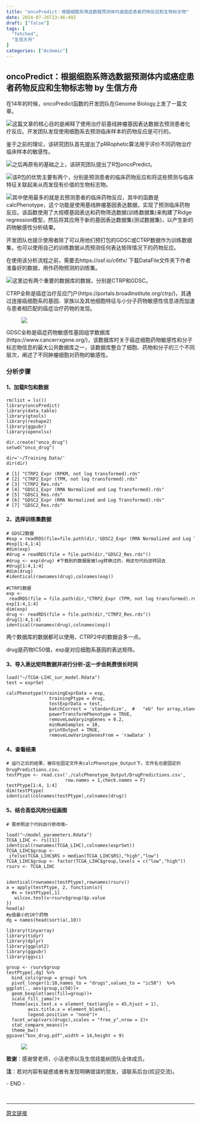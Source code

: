 ```yaml
---
title: "oncoPredict：根据细胞系筛选数据预测体内或癌症患者药物反应和生物标志物"
date: 2024-07-26T23:46:49Z
draft: ["false"]
tags: [
  "fetched",
  "生信方舟"
]
categories: ["Acdemic"]
---
```

oncoPredict：根据细胞系筛选数据预测体内或癌症患者药物反应和生物标志物 by 生信方舟
------
<div><section data-tool="mdnice编辑器" data-website="https://www.mdnice.com"><p data-tool="mdnice编辑器">在14年的时候，oncoPredict函数的开发团队在Genome Biology上发了一篇文章。</p><p data-tool="mdnice编辑器"><img data-imgfileid="100000894" data-ratio="0.36363636363636365" data-src="https://mmbiz.qpic.cn/sz_mmbiz_png/0SOG4MpDAyFia0HzvqkYbnoePKhlFEcSjOdxcvIclnTLJiaPia5Spc7HIictbOmtiaIu1j0vv7OQeJB3ddcWicRDJuIQ/640?wx_fmt=png&amp;from=appmsg" data-type="png" data-w="715" src="https://mmbiz.qpic.cn/sz_mmbiz_png/0SOG4MpDAyFia0HzvqkYbnoePKhlFEcSjOdxcvIclnTLJiaPia5Spc7HIictbOmtiaIu1j0vv7OQeJB3ddcWicRDJuIQ/640?wx_fmt=png&amp;from=appmsg">这篇文章的核心目的是阐释了使用治疗前基线肿瘤基因表达数据去预测患者化疗反应。开发团队发现使用细胞系去预测临床样本的药物反应是可行的。</p><p data-tool="mdnice编辑器">鉴于之前的理论，该研究团队首先提出了pRRophetic算法用于评价不同药物治疗临床样本的敏感性。</p><p data-tool="mdnice编辑器"><img data-imgfileid="100000897" data-ratio="0.323037323037323" data-src="https://mmbiz.qpic.cn/sz_mmbiz_png/0SOG4MpDAyFia0HzvqkYbnoePKhlFEcSjOne8EcZcMCAxL6EsUshdtDo9pIxNdfEH8XUrkUjo79s20NorCUAHGA/640?wx_fmt=png&amp;from=appmsg" data-type="png" data-w="777" src="https://mmbiz.qpic.cn/sz_mmbiz_png/0SOG4MpDAyFia0HzvqkYbnoePKhlFEcSjOne8EcZcMCAxL6EsUshdtDo9pIxNdfEH8XUrkUjo79s20NorCUAHGA/640?wx_fmt=png&amp;from=appmsg">之后再原有的基础之上，该研究团队提出了R包oncoPredict。</p><p data-tool="mdnice编辑器"><img data-imgfileid="100000895" data-ratio="0.38239757207890746" data-src="https://mmbiz.qpic.cn/sz_mmbiz_png/0SOG4MpDAyFia0HzvqkYbnoePKhlFEcSjWIqg7A6miaANNKGf8NDKfQJ0OaPYdFggtsQlFHibemtvBnGRaHCQ4MyA/640?wx_fmt=png&amp;from=appmsg" data-type="png" data-w="659" src="https://mmbiz.qpic.cn/sz_mmbiz_png/0SOG4MpDAyFia0HzvqkYbnoePKhlFEcSjWIqg7A6miaANNKGf8NDKfQJ0OaPYdFggtsQlFHibemtvBnGRaHCQ4MyA/640?wx_fmt=png&amp;from=appmsg">该R包的优势主要有两个，分别是预测患者的临床药物反应和将这些预测与临床特征关联起来从而发现有价值的生物标志物。</p><p data-tool="mdnice编辑器"><img data-imgfileid="100000892" data-ratio="0.42244224422442245" data-src="https://mmbiz.qpic.cn/sz_mmbiz_png/0SOG4MpDAyFia0HzvqkYbnoePKhlFEcSjhFlneVHl1hpFRJgC9hs4iaPtFqPwATvqlLp7wOnxHOSSdTIFvcibWURA/640?wx_fmt=png&amp;from=appmsg" data-type="png" data-w="606" src="https://mmbiz.qpic.cn/sz_mmbiz_png/0SOG4MpDAyFia0HzvqkYbnoePKhlFEcSjhFlneVHl1hpFRJgC9hs4iaPtFqPwATvqlLp7wOnxHOSSdTIFvcibWURA/640?wx_fmt=png&amp;from=appmsg">其中使用最多的就是去预测患者的临床药物反应，其中的函数是calcPhenotype，这个功能是使用基线肿瘤基因表达数据，实现了预测临床药物反应。该函数使用了大规模基因表达和药物筛选数据(训练数据集)来构建了Ridge regression模型，然后将其应用于新的基因表达数据集(测试数据集)，以产生新的药物敏感性分析结果。</p><p data-tool="mdnice编辑器">开发团队也提示使用者除了可以用他们预打包的GDSC或CTRP数据作为训练数据集，也可以使用自己的训练数据从而预测任何表达矩阵情况下的药物反应。</p><p data-tool="mdnice编辑器">在使用该分析流程之前，需要去https://osf.io/c6tfx/ 下载DataFile文件夹下作者准备好的数据，用作药物预测的训练集。</p><p data-tool="mdnice编辑器"><img data-imgfileid="100000898" data-ratio="0.49166666666666664" data-src="https://mmbiz.qpic.cn/sz_mmbiz_png/0SOG4MpDAyFia0HzvqkYbnoePKhlFEcSjlL5fxOMZC9LClSKQMf80c7c307kGsdqBBTzV9MFicGeZe1bUVHYWVtg/640?wx_fmt=png&amp;from=appmsg" data-type="png" data-w="1080" src="https://mmbiz.qpic.cn/sz_mmbiz_png/0SOG4MpDAyFia0HzvqkYbnoePKhlFEcSjlL5fxOMZC9LClSKQMf80c7c307kGsdqBBTzV9MFicGeZe1bUVHYWVtg/640?wx_fmt=png&amp;from=appmsg">这里边有两个重要的数据库的数据，分别是CTRP和GDSC。</p><p data-tool="mdnice编辑器">CTRP全称是癌症治疗反应门户(https://portals.broadinstitute.org/ctrp/)，其通过连接癌细胞系的基因、家族以及其他细胞特征与小分子药物敏感性信息进而加速与患者相匹配的癌症治疗药物的发现。</p><figure data-tool="mdnice编辑器"><img data-imgfileid="100000900" data-ratio="0.30925925925925923" data-src="https://mmbiz.qpic.cn/sz_mmbiz_png/0SOG4MpDAyFia0HzvqkYbnoePKhlFEcSjribh4sgajKPcgIGNnUSdiaEKO82icic1QdL09b4tfLRf0sjgMxaSqJuFeQ/640?wx_fmt=png&amp;from=appmsg" data-type="png" data-w="1080" src="https://mmbiz.qpic.cn/sz_mmbiz_png/0SOG4MpDAyFia0HzvqkYbnoePKhlFEcSjribh4sgajKPcgIGNnUSdiaEKO82icic1QdL09b4tfLRf0sjgMxaSqJuFeQ/640?wx_fmt=png&amp;from=appmsg"></figure><p data-tool="mdnice编辑器">GDSC全称是癌症药物敏感性基因组学数据库(https://www.cancerrxgene.org/)，该数据库时关于癌症细胞药物敏感性和分子标志物信息的最大公共数据库之一，该数据库整合了细胞、药物和分子的三个不同层次，阐述了不同肿瘤细胞对药物的敏感性。</p><h3 data-tool="mdnice编辑器"><span></span>分析步骤<span></span></h3><h4 data-tool="mdnice编辑器"><span></span>1、加载R包和数据<span></span></h4><pre data-tool="mdnice编辑器"><span></span><code>rm(list = ls())<br><span>library</span>(oncoPredict)<br><span>library</span>(data.table)<br><span>library</span>(gtools)<br><span>library</span>(reshape2)<br><span>library</span>(ggpubr)<br><span>library</span>(openxlsx)<br><br>dir.create(<span>"onco_drug"</span>)<br>setwd(<span>"onco_drug"</span>)<br><br>dir=<span>'~/Training Data/'</span><br>dir(dir)<br><br><span># [1] "CTRP2_Expr (RPKM, not log transformed).rds"         </span><br><span># [2] "CTRP2_Expr (TPM, not log transformed).rds"          </span><br><span># [3] "CTRP2_Res.rds"                                      </span><br><span># [4] "GDSC1_Expr (RMA Normalized and Log Transformed).rds"</span><br><span># [5] "GDSC1_Res.rds"                                      </span><br><span># [6] "GDSC2_Expr (RMA Normalized and Log Transformed).rds"</span><br><span># [7] "GDSC2_Res.rds"</span><br></code></pre><h4 data-tool="mdnice编辑器"><span></span>2、选择训练集数据<span></span></h4><pre data-tool="mdnice编辑器"><span></span><code><span># GDSC2数据</span><br><span>#exp = readRDS(file=file.path(dir,'GDSC2_Expr (RMA Normalized and Log Transformed).rds'))</span><br><span>#exp[1:4,1:4]</span><br><span>#dim(exp)</span><br><span>#drug = readRDS(file = file.path(dir,"GDSC2_Res.rds"))</span><br><span>#drug &lt;- exp(drug) #下载到的数据是被log转换过的，用这句代码逆转回去</span><br><span>#drug[1:4,1:4]</span><br><span>#dim(drug)</span><br><span>#identical(rownames(drug),colnames(exp))</span><br><br><span>#CTRP2数据</span><br>exp &lt;- readRDS(file = file.path(dir,<span>"CTRP2_Expr (TPM, not log transformed).rds"</span>))<br>exp[<span>1</span>:<span>4</span>,<span>1</span>:<span>4</span>]<br>dim(exp)<br>drug &lt;- readRDS(file = file.path(dir,<span>"CTRP2_Res.rds"</span>))<br>drug[<span>1</span>:<span>4</span>,<span>1</span>:<span>4</span>]<br>identical(rownames(drug),colnames(exp))<br></code></pre><p data-tool="mdnice编辑器">两个数据库的数据都可以使用，CTRP2中的数据会多一点。</p><p data-tool="mdnice编辑器">drug是药物IC50值，exp是对应细胞系基因的表达矩阵。</p><h4 data-tool="mdnice编辑器"><span></span>3、导入表达矩阵数据并进行分析-这一步会耗费很长时间<span></span></h4><pre data-tool="mdnice编辑器"><span></span><code>load(<span>"~/TCGA-LIHC_sur_model.Rdata"</span>)<br>test = exprSet<br><br>calcPhenotype(trainingExprData = exp,<br>                trainingPtype = drug,<br>                testExprData = test,<br>                batchCorrect = <span>'standardize'</span>,  <span>#   "eb" for array,standardize  for rnaseq</span><br>                powerTransformPhenotype = <span>TRUE</span>,<br>                removeLowVaryingGenes = <span>0.2</span>,<br>                minNumSamples = <span>10</span>, <br>                printOutput = <span>TRUE</span>, <br>                removeLowVaringGenesFrom = <span>'rawData'</span> )<br></code></pre><h4 data-tool="mdnice编辑器"><span></span>4、查看结果<span></span></h4><pre data-tool="mdnice编辑器"><span></span><code><span># 运行之后的结果，被存在固定文件夹calcPhenotype_Output下。文件名也是固定的DrugPredictions.csv。</span><br>testPtype &lt;- read.csv(<span>'./calcPhenotype_Output/DrugPredictions.csv'</span>, <br>                      row.names = <span>1</span>,check.names = <span>F</span>)<br>testPtype[<span>1</span>:<span>4</span>, <span>1</span>:<span>4</span>]<br>dim(testPtype)<br>identical(colnames(testPtype),colnames(drug))<br></code></pre><h4 data-tool="mdnice编辑器"><span></span>5、结合高低风险分组画图<span></span></h4><pre data-tool="mdnice编辑器"><span></span><code><span># 需参照这个代码自行修改哦~ </span><br><br>load(<span>"~/model_parameters.Rdata"</span>)<br>TCGA_LIHC &lt;- rs[[<span>1</span>]]<br>identical(rownames(TCGA_LIHC),colnames(exprSet))<br>TCGA_LIHC$group &lt;- ifelse(TCGA_LIHC$RS &gt; median(TCGA_LIHC$RS),<span>"high"</span>,<span>"low"</span>)<br>TCGA_LIHC$group &lt;- factor(TCGA_LIHC$group,levels = c(<span>"low"</span>,<span>"high"</span>))<br>rsurv &lt;- TCGA_LIHC<br><br><br>identical(rownames(testPtype),rownames(rsurv))<br>a = apply(testPtype, <span>2</span>, <span>function</span>(x){<br>  <span>#x = testPtype[,1]</span><br>   wilcox.test(x~rsurv$group)$p.value<br>})<br>head(a)<br><span>#p值最小的10个药物</span><br>dg = names(head(sort(a),<span>10</span>))<br><br><span>library</span>(tinyarray)<br><span>library</span>(tidyr)<br><span>library</span>(dplyr)<br><span>library</span>(ggplot2)<br><span>library</span>(ggpubr)<br><span>library</span>(ggsci)<br><br>group &lt;- rsurv$group<br>testPtype[,dg] %&gt;% <br>  bind_cols(group = group) %&gt;% <br>  pivot_longer(<span>1</span>:<span>10</span>,names_to = <span>"drugs"</span>,values_to = <span>"ic50"</span>)  %&gt;% <br>ggplot(., aes(group,ic50))+<br>  geom_boxplot(aes(fill=group))+<br>  scale_fill_jama()+<br>  theme(axis.text.x = element_text(angle = <span>45</span>,hjust = <span>1</span>),<br>        axis.title.x = element_blank(),<br>        legend.position = <span>"none"</span>)+<br>  facet_wrap(vars(drugs),scales = <span>"free_y"</span>,nrow = <span>2</span>)+<br>  stat_compare_means()+<br>  theme_bw()<br>ggsave(<span>"box_drug.pdf"</span>,width = <span>14</span>,height = <span>9</span>)<br></code></pre><figure data-tool="mdnice编辑器"><img data-imgfileid="100000899" data-ratio="0.644" data-src="https://mmbiz.qpic.cn/sz_mmbiz_png/0SOG4MpDAyFia0HzvqkYbnoePKhlFEcSjKAuLMPAibw8z81B3OxzmUVZ9IhHkd78lkHlZ7uLTM9afumr4aY5Qiagg/640?wx_fmt=png&amp;from=appmsg" data-type="png" data-w="750" src="https://mmbiz.qpic.cn/sz_mmbiz_png/0SOG4MpDAyFia0HzvqkYbnoePKhlFEcSjKAuLMPAibw8z81B3OxzmUVZ9IhHkd78lkHlZ7uLTM9afumr4aY5Qiagg/640?wx_fmt=png&amp;from=appmsg"></figure><p data-tool="mdnice编辑器"><strong>致谢</strong>：感谢曾老师，小洁老师以及生信技能树团队全体成员。</p><p data-tool="mdnice编辑器"><strong>注</strong>：若对内容有疑惑或者有发现明确错误的朋友，请联系后台(欢迎交流)。</p><span>- END -</span></section><p><br></p><p><mp-style-type data-value="3"></mp-style-type></p></div>  
<hr>
<a href="https://mp.weixin.qq.com/s/xlT8gUnSI2JlEDooc9m8Ug",target="_blank" rel="noopener noreferrer">原文链接</a>
